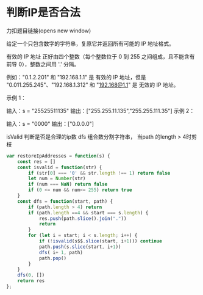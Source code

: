 
# 判断IP是否合法

力扣题目链接(opens new window)

给定一个只包含数字的字符串，复原它并返回所有可能的 IP 地址格式。

有效的 IP 地址 正好由四个整数（每个整数位于 0 到 255 之间组成，且不能含有前导 0），整数之间用 '.' 分隔。

例如："0.1.2.201" 和 "192.168.1.1" 是 有效的 IP 地址，但是 "0.011.255.245"、"192.168.1.312" 和 "192.168@1.1" 是 无效的 IP 地址。

示例 1：

输入：s = "25525511135"
输出：["255.255.11.135","255.255.111.35"]
示例 2：

输入：s = "0000"
输出：["0.0.0.0"]

isValid 判断是否是合理的ip数
dfs 组合数分割字符串， 当path 的length > 4时剪枝

``` js
var restoreIpAddresses = function(s) {
    const res = []
    const isvalid = function(str) {
        if (str[0] === '0' && str.length !== 1) return false
        let num = Number(str)
        if (num === NaN) return false
        if (0 <= num && num<= 255) return true
    }
    const dfs = function(start, path) {
        if (path.length > 4) return
        if (path.length ==4 && start === s.length) {
            res.push(path.slice().join("."))
            return 
        }
        for (let i = start; i < s.length; i++) {
            if (!isvalid(s$$.slice(start, i+1))) continue
            path.push(s.slice(start, i+1))
            dfs( i+ 1, path) 
            path.pop()
        }
    }
    dfs(0, [])
    return res
};
```
